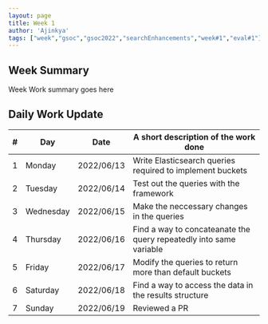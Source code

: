 ```yaml
---
layout: page
title: Week 1
author: 'Ajinkya'
tags: ["week","gsoc","gsoc2022","searchEnhancements","week#1","eval#1"]
---
```


## Week Summary

Week Work summary goes here 

## Daily Work Update

|\#|Day|Date|A short description of the work done|  
|---	|---	|---	|---	|  
|1   	| Monday 	  |   2022/06/13	  | Write Elasticsearch queries required to implement buckets  |  
|2   	| Tuesday  	|   2022/06/14	  | Test out the queries with the framework	|  
|3   	| Wednesday |   2022/06/15 	  | Make the neccessary changes in the queries |  
|4   	| Thursday  |   2022/06/16	  | Find a way to concateanate the query repeatedly into same variable  |  
|5   	| Friday  	|   2022/06/17    | Modify the queries to return more than default buckets  |  
|6   	| Saturday  |   2022/06/18	  | Find a way to access the data in the results structure  |  
|7   	| Sunday  	|   2022/06/19	  | Reviewed a PR |  
